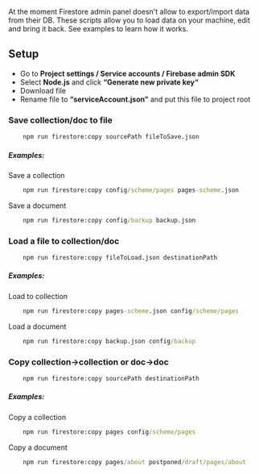 At the moment Firestore admin panel doesn't allow to export/import data from their DB. These scripts allow you to load data on your machine, edit and bring it back. See examples to learn how it works.

## Setup
* Go to **Project settings / Service accounts / Firebase admin SDK**
* Select **Node.js** and click **“Generate new private key“**
* Download file
* Rename file to **“serviceAccount.json”** and put this file to project root

### Save collection/doc to file
```cmd
    npm run firestore:copy sourcePath fileToSave.json
```
##### Examples:
Save a collection
```cmd
    npm run firestore:copy config/scheme/pages pages-scheme.json
```
Save a document
```cmd
    npm run firestore:copy config/backup backup.json
```

### Load a file to collection/doc 
```cmd
    npm run firestore:copy fileToLoad.json destinationPath
```
##### Examples:
Load to collection
```cmd
    npm run firestore:copy pages-scheme.json config/scheme/pages
```
Load a document
```cmd
    npm run firestore:copy backup.json config/backup
```

### Copy collection->collection or doc->doc
```cmd
    npm run firestore:copy sourcePath destinationPath
```
##### Examples:
Copy a collection
```cmd
    npm run firestore:copy pages config/scheme/pages
```
Copy a document
```cmd
    npm run firestore:copy pages/about postponed/draft/pages/about
```